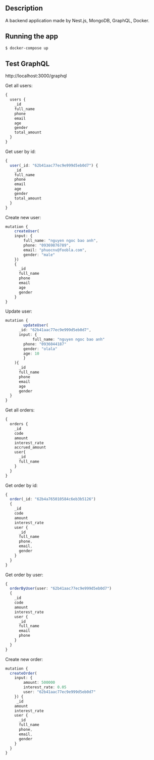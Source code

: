 ## Description

A backend application made by Nest.js, MongoDB, GraphQL, Docker.

## Running the app

```bash
$ docker-compose up

```

## Test GraphQL
  http://localhost:3000/graphql

Get all users:
```ts
{
  users {
    _id
    full_name
    phone
    email
    age
    gender
    total_amount
  }
}
```

Get user by id:
```ts
{
  user(_id: "62b41aac77ec9e999d5eb0d7") {
    _id
    full_name
    phone
    email
    age
    gender
    total_amount
  }
}
```

Create new user:
```ts
mutation {
 	createUser(
    input: {
        full_name: "nguyen ngoc bao anh",
        phone: "09369876789",
        email: "phuocnv@foobla.com",
        gender: "male"
  	})
    {
      _id
      full_name
      phone
      email
      age
      gender
    }
}
```

Update user:
```ts
mutation {
 	 	updateUser(
      _id: "62b41aac77ec9e999d5eb0d7",
      input: {
    		full_name: "nguyen ngoc bao anh"
        phone: "0936044187"
        gender: "olala"
        age: 10
  		}
    ){
      _id
      full_name
      phone
      email
      age
      gender
  }
}
```

Get all orders:
```ts
{
  orders {
    _id
    code
    amount
    interest_rate
    accrued_amount
    user{
      _id
      full_name
    }
  }
}
```

Get order by id:
```ts
{
  order(_id: "62b4a765010584c6eb3b5126") 
  {
    _id
    code
    amount
    interest_rate
    user {
      _id
      full_name
      phone,
      email,
      gender
    }
  }
}
```

Get order by user:
```ts
{
  orderByUser(user: "62b41aac77ec9e999d5eb0d7") 
  {
    _id
    code
    amount
    interest_rate
    user {
      _id
      full_name
      email
      phone
    }
  }
}
```

Create new order:
```ts
mutation {
  createOrder(
    input: {
   	 	amount: 500000
    	interest_rate: 0.05
    	user: "62b41aac77ec9e999d5eb0d7"
    }) {
     _id
    amount
    interest_rate
    user {
      _id
      full_name
      phone,
      email,
      gender
    } 
  }
}
```